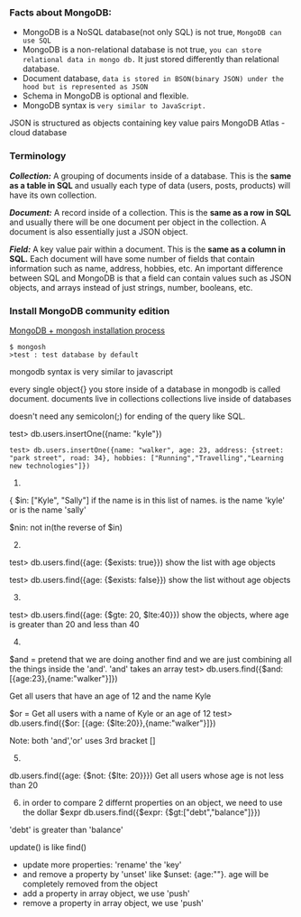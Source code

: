 ### Facts about MongoDB:


- MongoDB is a NoSQL database(not only SQL) is not true, `MongoDB can use SQL`
- MongoDB is a non-relational database is not true, `you can store relational data in mongo db.` It just stored differently than relational database.
- Document database, `data is stored in BSON(binary JSON) under the hood but is represented as JSON`
- Schema in MongoDB is optional and flexible.
- MongoDB syntax is `very similar to JavaScript.`

JSON is structured as objects containing key value pairs
MongoDB Atlas - cloud database

### Terminology

***Collection:*** A grouping of documents inside of a database. This is the **same as a table in
SQL** and usually each type of data (users, posts, products) will have its own
collection.

***Document:*** A record inside of a collection. This is the **same as a row in SQL** and usually
there will be one document per object in the collection. A document is also
essentially just a JSON object.

***Field:*** A key value pair within a document. This is the **same as a column in SQL.**
Each document will have some number of fields that contain information
such as name, address, hobbies, etc. An important difference between SQL
and MongoDB is that a field can contain values such as JSON objects, and
arrays instead of just strings, number, booleans, etc.

### Install MongoDB community edition

[MongoDB + mongosh installation process](https://www.golinuxcloud.com/install-mongodb-rocky-linux/)

```
$ mongosh
>test : test database by default
```
mongodb syntax is very similar to javascript

every single object{} you store inside of a database in mongodb is called document.
documents live in collections
collections live inside of databases

doesn't need any semicolon(;) for ending of the query like SQL.


test> db.users.insertOne({name: "kyle"})
```
test> db.users.insertOne({name: "walker", age: 23, address: {street: "park street", road: 34}, hobbies: ["Running","Travelling","Learning new technologies"]})
```
1.
{ $in: ["Kyle", "Sally"]
if the name is in this list of names. is the name 'kyle' or is the name 'sally'

$nin: not in(the reverse of $in)

2.
test> db.users.find({age: {$exists: true}})
show the list with age objects

test> db.users.find({age: {$exists: false}})
show the list without age objects

3.
test> db.users.find({age: {$gte: 20, $lte:40}})
show the objects, where age is greater than 20 and less than 40

4.
$and = pretend that we are doing another find and we are just combining all the things inside the 'and'. 'and' takes an array
test> db.users.find({$and: [{age:23},{name:"walker"}]})

Get all users that have an age of 12 and the name Kyle

$or = Get all users with a name of Kyle or an age of 12
test> db.users.find({$or: [{age: {$lte:20}},{name:"walker"}]})

Note: both 'and','or' uses 3rd bracket []

5.
db.users.find({age: {$not: {$lte: 20}}})
Get all users whose age is not less than 20

6. in order to compare 2 differnt properties on an object, we need to use the dollar $expr
db.users.find({$expr: {$gt:["debt","balance"]}})

'debt' is greater than 'balance'

update() is like find()

- update more properties: 'rename' the 'key' 
- and remove a property by 'unset' like $unset: {age:""}. age will be completely removed from the object
- add a property in array object, we use 'push'
- remove a property in array object, we use 'push'
